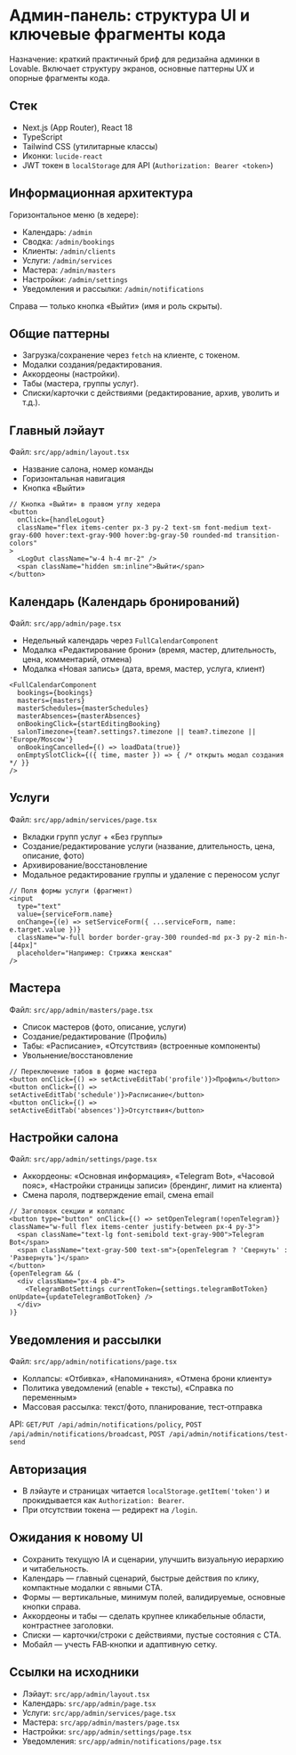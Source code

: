 # Админ‑панель: структура UI и ключевые фрагменты кода

Назначение: краткий практичный бриф для редизайна админки в Lovable. Включает структуру экранов, основные паттерны UX и опорные фрагменты кода.

## Стек
- Next.js (App Router), React 18
- TypeScript
- Tailwind CSS (утилитарные классы)
- Иконки: `lucide-react`
- JWT токен в `localStorage` для API (`Authorization: Bearer <token>`) 

## Информационная архитектура
Горизонтальное меню (в хедере):
- Календарь: `/admin`
- Сводка: `/admin/bookings`
- Клиенты: `/admin/clients`
- Услуги: `/admin/services`
- Мастера: `/admin/masters`
- Настройки: `/admin/settings`
- Уведомления и рассылки: `/admin/notifications`

Справа — только кнопка «Выйти» (имя и роль скрыты).

## Общие паттерны
- Загрузка/сохранение через `fetch` на клиенте, с токеном.
- Модалки создания/редактирования.
- Аккордеоны (настройки).
- Табы (мастера, группы услуг).
- Списки/карточки с действиями (редактирование, архив, уволить и т.д.).

## Главный лэйаут
Файл: `src/app/admin/layout.tsx`

- Название салона, номер команды
- Горизонтальная навигация
- Кнопка «Выйти»

```tsx
// Кнопка «Выйти» в правом углу хедера
<button
  onClick={handleLogout}
  className="flex items-center px-3 py-2 text-sm font-medium text-gray-600 hover:text-gray-900 hover:bg-gray-50 rounded-md transition-colors"
>
  <LogOut className="w-4 h-4 mr-2" />
  <span className="hidden sm:inline">Выйти</span>
</button>
```

## Календарь (Календарь бронирований)
Файл: `src/app/admin/page.tsx`

- Недельный календарь через `FullCalendarComponent`
- Модалка «Редактирование брони» (время, мастер, длительность, цена, комментарий, отмена)
- Модалка «Новая запись» (дата, время, мастер, услуга, клиент)

```tsx
<FullCalendarComponent
  bookings={bookings}
  masters={masters}
  masterSchedules={masterSchedules}
  masterAbsences={masterAbsences}
  onBookingClick={startEditingBooking}
  salonTimezone={team?.settings?.timezone || team?.timezone || 'Europe/Moscow'}
  onBookingCancelled={() => loadData(true)}
  onEmptySlotClick={({ time, master }) => { /* открыть модал создания */ }}
/>
```

## Услуги
Файл: `src/app/admin/services/page.tsx`

- Вкладки групп услуг + «Без группы»
- Создание/редактирование услуги (название, длительность, цена, описание, фото)
- Архивирование/восстановление
- Модальное редактирование группы и удаление с переносом услуг

```tsx
// Поля формы услуги (фрагмент)
<input
  type="text"
  value={serviceForm.name}
  onChange={(e) => setServiceForm({ ...serviceForm, name: e.target.value })}
  className="w-full border border-gray-300 rounded-md px-3 py-2 min-h-[44px]"
  placeholder="Например: Стрижка женская"
/>
```

## Мастера
Файл: `src/app/admin/masters/page.tsx`

- Список мастеров (фото, описание, услуги)
- Создание/редактирование (Профиль)
- Табы: «Расписание», «Отсутствия» (встроенные компоненты)
- Увольнение/восстановление

```tsx
// Переключение табов в форме мастера
<button onClick={() => setActiveEditTab('profile')}>Профиль</button>
<button onClick={() => setActiveEditTab('schedule')}>Расписание</button>
<button onClick={() => setActiveEditTab('absences')}>Отсутствия</button>
```

## Настройки салона
Файл: `src/app/admin/settings/page.tsx`

- Аккордеоны: «Основная информация», «Telegram Bot», «Часовой пояс», «Настройки страницы записи» (брендинг, лимит на клиента)
- Смена пароля, подтверждение email, смена email

```tsx
// Заголовок секции и коллапс
<button type="button" onClick={() => setOpenTelegram(!openTelegram)} className="w-full flex items-center justify-between px-4 py-3">
  <span className="text-lg font-semibold text-gray-900">Telegram Bot</span>
  <span className="text-gray-500 text-sm">{openTelegram ? 'Свернуть' : 'Развернуть'}</span>
</button>
{openTelegram && (
  <div className="px-4 pb-4">
    <TelegramBotSettings currentToken={settings.telegramBotToken} onUpdate={updateTelegramBotToken} />
  </div>
)}
```

## Уведомления и рассылки
Файл: `src/app/admin/notifications/page.tsx`

- Коллапсы: «Отбивка», «Напоминания», «Отмена брони клиенту»
- Политика уведомлений (enable + тексты), «Справка по переменным»
- Массовая рассылка: текст/фото, планирование, тест‑отправка

API: `GET/PUT /api/admin/notifications/policy`, `POST /api/admin/notifications/broadcast`, `POST /api/admin/notifications/test-send`

## Авторизация
- В лэйауте и страницах читается `localStorage.getItem('token')` и прокидывается как `Authorization: Bearer`.
- При отсутствии токена — редирект на `/login`.

## Ожидания к новому UI
- Сохранить текущую IA и сценарии, улучшить визуальную иерархию и читабельность.
- Календарь — главный сценарий, быстрые действия по клику, компактные модалки с явными CTA.
- Формы — вертикальные, минимум полей, валидируемые, основные кнопки справа.
- Аккордеоны и табы — сделать крупнее кликабельные области, контрастнее заголовки.
- Списки — карточки/строки с действиями, пустые состояния с CTA.
- Мобайл — учесть FAB‑кнопки и адаптивную сетку.

## Ссылки на исходники
- Лэйаут: `src/app/admin/layout.tsx`
- Календарь: `src/app/admin/page.tsx`
- Услуги: `src/app/admin/services/page.tsx`
- Мастера: `src/app/admin/masters/page.tsx`
- Настройки: `src/app/admin/settings/page.tsx`
- Уведомления: `src/app/admin/notifications/page.tsx`
